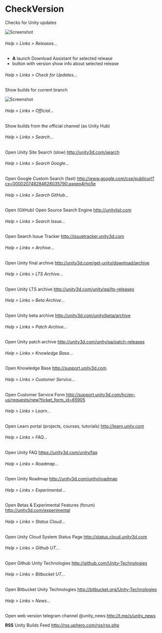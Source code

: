 # CheckVersion
Checks for Unity updates

![Screenshot](https://user-images.githubusercontent.com/15363149/38339052-f46334a0-3874-11e8-877c-d140a307896c.png "Screenshot")

###### Help > Links > Releases...
- **A** launch Download Assistant for selected release
- button with version show info about selected release

###### Help > Links > Check for Updates...
Show builds for current branch

![Screenshot](https://user-images.githubusercontent.com/15363149/38339707-58f0bf0c-3878-11e8-9b4a-54edbe3e6db6.png "Screenshot")

###### Help > Links > Official...
Show builds from the official channel (as Unity Hub)

###### Help > Links > Search...
Open Unity Site Search (slow) http://unity3d.com/search

###### Help > Links > Search Google...
Open Google Custom Search (fast) http://www.google.com/cse/publicurl?cx=000020748284628035790:axpeo4rho5e

###### Help > Links > Search GitHub...
Open (GitHub) Open Source Search Engine http://unitylist.com

###### Help > Links > Search Issue...
Open Search Issue Tracker http://issuetracker.unity3d.com


###### Help > Links > Archive...
Open Unity final archive http://unity3d.com/get-unity/download/archive

###### Help > Links > LTS Archive...
Open Unity LTS archive http://unity3d.com/unity/qa/lts-releases

###### Help > Links > Beta Archive...
Open Unity beta archive http://unity3d.com/unity/beta/archive

###### Help > Links > Patch Archive...
Open Unity patch archive http://unity3d.com/unity/qa/patch-releases


###### Help > Links > Knowledge Base...
Open Knowledge Base http://support.unity3d.com

###### Help > Links > Customer Service...
Open Customer Service Form http://support.unity3d.com/hc/en-us/requests/new?ticket_form_id=65905

###### Help > Links > Learn...
Open Learn portal (projects, courses, tutorials) http://learn.unity.com

###### Help > Links > FAQ...
Open Unity FAQ https://unity3d.com/unity/faq


###### Help > Links > Roadmap...
Open Unity Roadmap http://unity3d.com/unity/roadmap

###### Help > Links > Experimental...
Open Betas & Experimental Features (forum) http://unity3d.com/experimental

###### Help > Links > Status Cloud...
Open Unity Cloud System Status Page http://status.cloud.unity3d.com


###### Help > Links > Github UT...
Open Github Unity Technologies http://github.com/Unity-Technologies

###### Help > Links > Bitbucket UT...
Open Bitbucket Unity Technologies http://bitbucket.org/Unity-Technologies

###### Help > Links > News...
Open web version telegram channel @unity_news http://t.me/s/unity_news


**RSS** Unity Builds Feed http://rss.uphero.com/rss/rss.php
